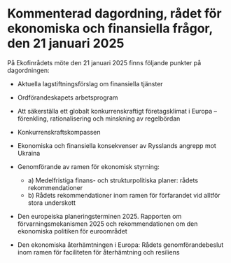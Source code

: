 # Kommenterad dagordning, rådet för ekonomiska och finansiella frågor, den 21 januari 2025

På Ekofinrådets möte den 21 januari 2025 finns följande punkter på dagordningen:

* Aktuella lagstiftningsförslag om finansiella tjänster
* Ordförandeskapets arbetsprogram
* Att säkerställa ett globalt konkurrenskraftigt företagsklimat i Europa – förenkling, rationalisering och minskning av regelbördan
* Konkurrenskraftskompassen
* Ekonomiska och finansiella konsekvenser av Rysslands angrepp mot Ukraina
* Genomförande av ramen för ekonomisk styrning:
  + a) Medelfristiga finans- och strukturpolitiska planer: rådets rekommendationer
  + b) Rådets rekommendationer inom ramen för förfarandet vid alltför stora underskott

* Den europeiska planeringsterminen 2025. Rapporten om förvarningsmekanismen 2025 och rekommendationen om den ekonomiska politiken för euroområdet
* Den ekonomiska återhämtningen i Europa: Rådets genomförandebeslut inom ramen för faciliteten för återhämtning och resiliens
